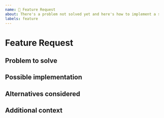 ```yaml
---
name: 🧪 Feature Request
about: There's a problem not solved yet and here's how to implement a solution.
labels: feature
---
```


# Feature Request

## Problem to solve

<!-- Description of the problem to solve or the goal to achieve -->

## Possible implementation

<!-- Describe the possible solution with a few words and/or code snippets -->

## Alternatives considered

<!-- Describe if existing implementations can solve this gap -->

## Additional context

<!--  Add any other context or screenshots about the feature request here -->

